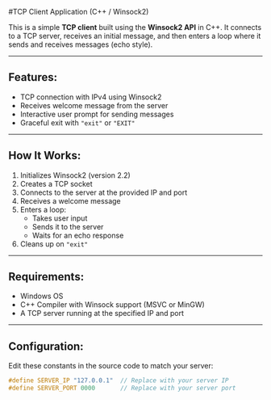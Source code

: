#TCP Client Application (C++ / Winsock2)

This is a simple **TCP client** built using the **Winsock2 API** in C++. It connects to a TCP server, receives an initial message, and then enters a loop where it sends and receives messages (echo style).

---

## Features:

- TCP connection with IPv4 using Winsock2
- Receives welcome message from the server
- Interactive user prompt for sending messages
- Graceful exit with `"exit"` or `"EXIT"`

---

##  How It Works:

1. Initializes Winsock2 (version 2.2)
2. Creates a TCP socket
3. Connects to the server at the provided IP and port
4. Receives a welcome message
5. Enters a loop:
   - Takes user input
   - Sends it to the server
   - Waits for an echo response
6. Cleans up on `"exit"`

---

## Requirements:

- Windows OS
- C++ Compiler with Winsock support (MSVC or MinGW)
- A TCP server running at the specified IP and port

---

##  Configuration:

Edit these constants in the source code to match your server:
```cpp
#define SERVER_IP "127.0.0.1"  // Replace with your server IP
#define SERVER_PORT 0000       // Replace with your server port
